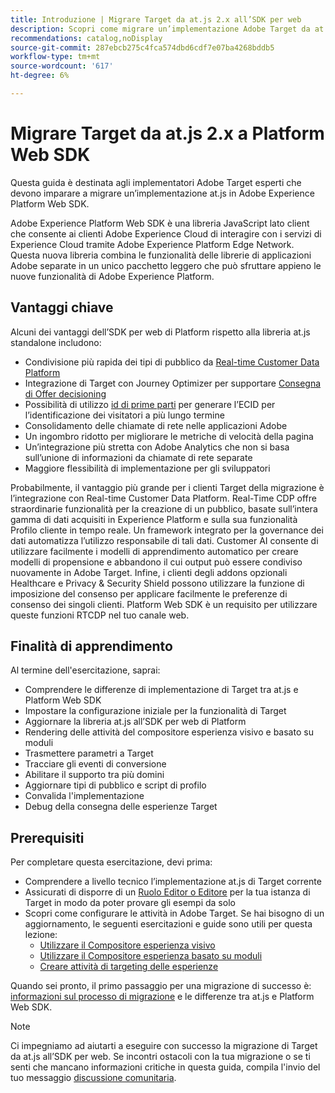 ```yaml
---
title: Introduzione | Migrare Target da at.js 2.x all’SDK per web
description: Scopri come migrare un’implementazione Adobe Target da at.js 2.x a Adobe Experience Platform Web SDK. Gli argomenti includono il caricamento della libreria JavaScript, l'invio di parametri, attività di rendering e altri callout degni di nota.
recommendations: catalog,noDisplay
source-git-commit: 287ebcb275c4fca574dbd6cdf7e07ba4268bddb5
workflow-type: tm+mt
source-wordcount: '617'
ht-degree: 6%

---
```


# Migrare Target da at.js 2.x a Platform Web SDK

Questa guida è destinata agli implementatori Adobe Target esperti che devono imparare a migrare un’implementazione at.js in Adobe Experience Platform Web SDK.

Adobe Experience Platform Web SDK è una libreria JavaScript lato client che consente ai clienti Adobe Experience Cloud di interagire con i servizi di Experience Cloud tramite Adobe Experience Platform Edge Network. Questa nuova libreria combina le funzionalità delle librerie di applicazioni Adobe separate in un unico pacchetto leggero che può sfruttare appieno le nuove funzionalità di Adobe Experience Platform.

## Vantaggi chiave

Alcuni dei vantaggi dell’SDK per web di Platform rispetto alla libreria at.js standalone includono:

* Condivisione più rapida dei tipi di pubblico da [Real-time Customer Data Platform](https://experienceleague.adobe.com/docs/platform-learn/tutorials/experience-cloud/next-hit-personalization.html?lang=it)
* Integrazione di Target con Journey Optimizer per supportare [Consegna di Offer decisioning](https://experienceleague.adobe.com/docs/target/using/integrate/ajo/offer-decision.html)
* Possibilità di utilizzo [id di prime parti](https://experienceleague.adobe.com/docs/platform-learn/data-collection/edge-network/generate-first-party-device-ids.html?lang=it) per generare l’ECID per l’identificazione dei visitatori a più lungo termine
* Consolidamento delle chiamate di rete nelle applicazioni Adobe
* Un ingombro ridotto per migliorare le metriche di velocità della pagina
* Un’integrazione più stretta con Adobe Analytics che non si basa sull’unione di informazioni da chiamate di rete separate
* Maggiore flessibilità di implementazione per gli sviluppatori

Probabilmente, il vantaggio più grande per i clienti Target della migrazione è l’integrazione con Real-time Customer Data Platform. Real-Time CDP offre straordinarie funzionalità per la creazione di un pubblico, basate sull’intera gamma di dati acquisiti in Experience Platform e sulla sua funzionalità Profilo cliente in tempo reale. Un framework integrato per la governance dei dati automatizza l’utilizzo responsabile di tali dati. Customer AI consente di utilizzare facilmente i modelli di apprendimento automatico per creare modelli di propensione e abbandono il cui output può essere condiviso nuovamente in Adobe Target. Infine, i clienti degli addons opzionali Healthcare e Privacy &amp; Security Shield possono utilizzare la funzione di imposizione del consenso per applicare facilmente le preferenze di consenso dei singoli clienti. Platform Web SDK è un requisito per utilizzare queste funzioni RTCDP nel tuo canale web.

## Finalità di apprendimento

Al termine dell&#39;esercitazione, saprai:

* Comprendere le differenze di implementazione di Target tra at.js e Platform Web SDK
* Impostare la configurazione iniziale per la funzionalità di Target
* Aggiornare la libreria at.js all’SDK per web di Platform
* Rendering delle attività del compositore esperienza visivo e basato su moduli
* Trasmettere parametri a Target
* Tracciare gli eventi di conversione
* Abilitare il supporto tra più domini
* Aggiornare tipi di pubblico e script di profilo
* Convalida l&#39;implementazione
* Debug della consegna delle esperienze Target


## Prerequisiti

Per completare questa esercitazione, devi prima:

* Comprendere a livello tecnico l’implementazione at.js di Target corrente
* Assicurati di disporre di un [Ruolo Editor o Editore](https://experienceleague.adobe.com/docs/target/using/administer/manage-users/enterprise/properties-overview.html#section_8C425E43E5DD4111BBFC734A2B7ABC80) per la tua istanza di Target in modo da poter provare gli esempi da solo
* Scopri come configurare le attività in Adobe Target. Se hai bisogno di un aggiornamento, le seguenti esercitazioni e guide sono utili per questa lezione:
   * [Utilizzare il Compositore esperienza visivo](https://experienceleague.adobe.com/docs/target-learn/tutorials/experiences/use-the-visual-experience-composer.html)
   * [Utilizzare il Compositore esperienza basato su moduli](https://experienceleague.adobe.com/docs/target-learn/tutorials/experiences/use-the-form-based-experience-composer.html)
   * [Creare attività di targeting delle esperienze](https://experienceleague.adobe.com/docs/target-learn/tutorials/activities/create-experience-targeting-activities.html)

Quando sei pronto, il primo passaggio per una migrazione di successo è: [informazioni sul processo di migrazione](migration-overview.md) e le differenze tra at.js e Platform Web SDK.

>[!NOTE]
>
>Ci impegniamo ad aiutarti a eseguire con successo la migrazione di Target da at.js all’SDK per web. Se incontri ostacoli con la tua migrazione o se ti senti che mancano informazioni critiche in questa guida, compila l&#39;invio del tuo messaggio [discussione comunitaria](https://experienceleaguecommunities.adobe.com/t5/adobe-experience-platform-data/tutorial-discussion-migrate-target-from-at-js-to-web-sdk/m-p/575587#M463).